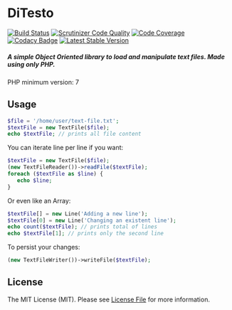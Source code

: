 # DiTesto
[![Build Status](https://travis-ci.org/victormech/ditesto.svg?branch=master)](https://travis-ci.org/victormech/ditesto) [![Scrutinizer Code Quality](https://scrutinizer-ci.com/g/victormech/ditesto/badges/quality-score.png?b=master)](https://scrutinizer-ci.com/g/victormech/ditesto/?branch=master) [![Code Coverage](https://scrutinizer-ci.com/g/victormech/ditesto/badges/coverage.png?b=master)](https://scrutinizer-ci.com/g/victormech/ditesto/?branch=master) [![Codacy Badge](https://api.codacy.com/project/badge/grade/1072cb4bcc2846a18deed7645d1b18c1)](https://www.codacy.com/app/victormech/ditesto) [![Latest Stable Version](https://poser.pugx.org/lazyeight/ditesto/v/stable)](https://packagist.org/packages/lazyeight/ditesto)

##### A simple Object Oriented library to load and manipulate text files. Made using only PHP.
PHP minimum version: 7

## Usage
```php
$file = '/home/user/text-file.txt';
$textFile = new TextFile($file); 
echo $textFile; // prints all file content
```
You can iterate line per line if you want:
```php
$textFile = new TextFile($file); 
(new TextFileReader())->readFile($textFile);
foreach ($textFile as $line) {
   echo $line;
}
```
Or even like an Array:
```php
$textFile[] = new Line('Adding a new line');
$textFile[0] = new Line('Changing an existent line');
echo count($textFile); // prints total of lines
echo $textFile[1]; // prints only the second line 
```
To persist your changes:
```php
(new TextFileWriter())->writeFile($textFile);
```
## License
  
The MIT License (MIT). Please see [License File](https://github.com/victormech/basic-types/blob/master/LICENSE) for more information.

